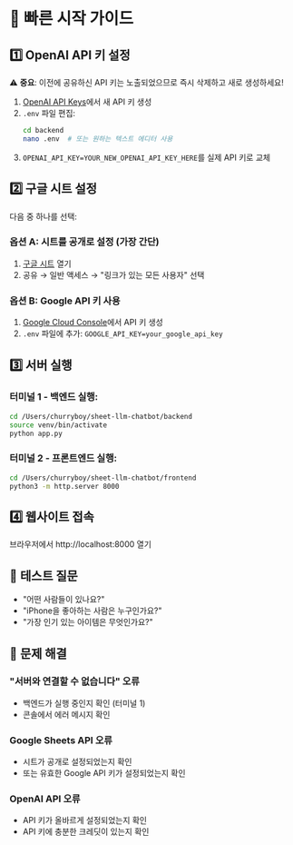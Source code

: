# 🚀 빠른 시작 가이드

## 1️⃣ OpenAI API 키 설정

⚠️ **중요**: 이전에 공유하신 API 키는 노출되었으므로 즉시 삭제하고 새로 생성하세요!

1. [OpenAI API Keys](https://platform.openai.com/api-keys)에서 새 API 키 생성
2. `.env` 파일 편집:
   ```bash
   cd backend
   nano .env  # 또는 원하는 텍스트 에디터 사용
   ```
3. `OPENAI_API_KEY=YOUR_NEW_OPENAI_API_KEY_HERE`를 실제 API 키로 교체

## 2️⃣ 구글 시트 설정

다음 중 하나를 선택:

### 옵션 A: 시트를 공개로 설정 (가장 간단)
1. [구글 시트](https://docs.google.com/spreadsheets/d/17jJx_ncFoa00ih6VRRO-cI5rqG_zZZu8PsDvEHZSDMQ/edit) 열기
2. 공유 → 일반 액세스 → "링크가 있는 모든 사용자" 선택

### 옵션 B: Google API 키 사용
1. [Google Cloud Console](https://console.cloud.google.com/)에서 API 키 생성
2. `.env` 파일에 추가: `GOOGLE_API_KEY=your_google_api_key`

## 3️⃣ 서버 실행

### 터미널 1 - 백엔드 실행:
```bash
cd /Users/churryboy/sheet-llm-chatbot/backend
source venv/bin/activate
python app.py
```

### 터미널 2 - 프론트엔드 실행:
```bash
cd /Users/churryboy/sheet-llm-chatbot/frontend
python3 -m http.server 8000
```

## 4️⃣ 웹사이트 접속

브라우저에서 http://localhost:8000 열기

## 💬 테스트 질문

- "어떤 사람들이 있나요?"
- "iPhone을 좋아하는 사람은 누구인가요?"
- "가장 인기 있는 아이템은 무엇인가요?"

## 🔧 문제 해결

### "서버와 연결할 수 없습니다" 오류
- 백엔드가 실행 중인지 확인 (터미널 1)
- 콘솔에서 에러 메시지 확인

### Google Sheets API 오류
- 시트가 공개로 설정되었는지 확인
- 또는 유효한 Google API 키가 설정되었는지 확인

### OpenAI API 오류
- API 키가 올바르게 설정되었는지 확인
- API 키에 충분한 크레딧이 있는지 확인
